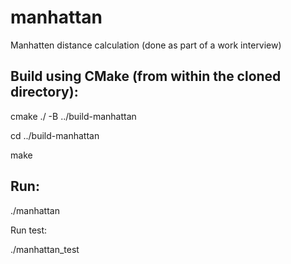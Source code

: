 # manhattan
Manhatten distance calculation (done as part of a work interview)

## Build using CMake (from within the cloned directory):

cmake ./ -B ../build-manhattan

cd ../build-manhattan

make

## Run:

./manhattan

Run test:

./manhattan_test
